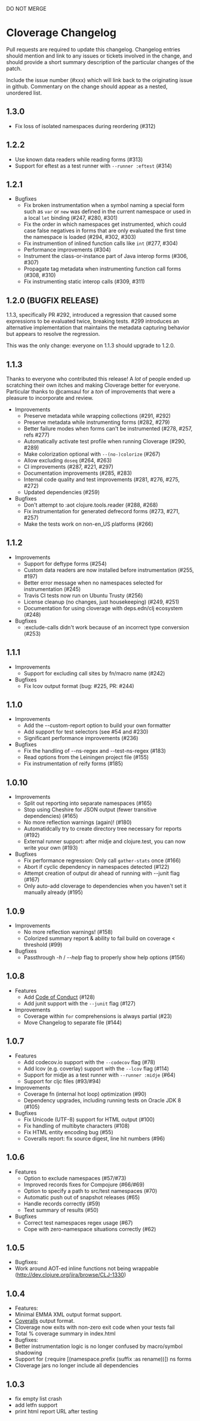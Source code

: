 DO NOT MERGE

# Cloverage Changelog

Pull requests are required to update this changelog.  Changelog entries should
mention and link to any issues or tickets involved in the change, and should
provide a short summary description of the particular changes of the patch.

Include the issue number (#xxx) which will link back to the originating issue
in github. Commentary on the change should appear as a nested, unordered list.

## 1.3.0

- Fix loss of isolated namespaces during reordering (#312)

## 1.2.2

- Use known data readers while reading forms (#313)
- Support for eftest as a test runner with `--runner :eftest` (#314)

## 1.2.1

- Bugfixes
  - Fix broken instrumentation when a symbol naming a special form such as
    `var` or `new` was defined in the current namespace or used in a local
    `let` binding (#247, #280, #301)
  - Fix the order in which namespaces get instrumented, which could case false
    negatives in forms that are only evaluated the first time the namespace is
    loaded (#294, #302, #303)
  - Fix instrumention of inlined function calls like `int` (#277, #304)
  - Performance improvements (#304)
  - Instrument the class-or-instance part of Java interop forms (#306, #307)
  - Propagate tag metadata when instrumenting function call forms (#308, #310)
  - Fix instrumenting static interop calls (#309, #311)

## 1.2.0 (BUGFIX RELEASE)

1.1.3, specifically PR #292, introduced a regression that caused some
expressions to be evaluated twice, breaking tests. #299 introduces an
alternative implementation that maintains the metadata capturing behavior but
appears to resolve the regression.

This was the only change: everyone on 1.1.3 should upgrade to 1.2.0.

## 1.1.3

Thanks to everyone who contributed this release! A _lot_ of people ended up
scratching their own itches and making Cloverage better for everyone. Particular
thanks to @camsaul for a _ton_ of improvements that were a pleasure to
incorporate and review.

- Improvements
  - Preserve metadata while wrapping collections (#291, #292)
  - Preserve metadata while instrumenting forms (#282, #279)
  - Better failure modes when forms can't be instrumented (#278, #257, refs #277)
  - Automatically activate test profile when running Cloverage (#290, #289)
  - Make colorization optional with `--(no-)colorize` (#267)
  - Allow excluding `doseq` (#264, #263)
  - CI improvements (#287, #221, #297)
  - Documentation improvements (#285, #283)
  - Internal code quality and test improvements (#281, #276, #275, #272)
  - Updated dependencies (#259)
- Bugfixes
  - Don't attempt to :aot clojure.tools.reader (#288, #268)
  - Fix instrumentation for generated defrecord forms (#273, #271, #257)
  - Make the tests work on non-en_US platforms (#266)

## 1.1.2

- Improvements
  - Support for deftype forms (#254)
  - Custom data readers are now installed before instrumentation (#255, #197)
  - Better error message when no namespaces selected for instrumentation (#245)
  - Travis CI tests now run on Ubuntu Trusty (#256)
  - License cleanup (no changes, just housekeeping) (#249, #251)
  - Documentation for using cloverage with deps.edn/clj ecosystem (#248)
- Bugfixes
  - :exclude-calls didn't work because of an incorrect type conversion (#253)

## 1.1.1

- Improvements
  - Support for excluding call sites by fn/macro name (#242)
- Bugfixes
  - Fix lcov output format (bug: #225, PR: #244)

## 1.1.0
- Improvements
  - Add the --custom-report option to build your own formatter
  - Add support for test selectors (see #54 and #230)
  - Significant performance improvements (#236)
- Bugfixes
  - Fix the handling of --ns-regex and --test-ns-regex (#183)
  - Read options from the Leiningen project file (#155)
  - Fix instrumentation of reify forms (#185)

## 1.0.10
- Improvements
  - Split out reporting into separate namespaces (#165)
  - Stop using Cheshire for JSON output (fewer transitive dependencies) (#165)
  - No more reflection warnings (again)! (#180)
  - Automatidcally try to create directory tree necessary for reports (#192)
  - External runner support: after midje and clojure.test, you can now write your own (#193)
- Bugfixes
  - Fix performance regression: Only call `gather-stats` once (#166)
  - Abort if cyclic dependency in namespaces detected (#122)
  - Attempt creation of output dir ahead of running with --junit flag (#167)
  - Only auto-add cloverage to dependencies when you haven't set it manually already (#195)

## 1.0.9
- Improvements
  - No more reflection warnings! (#158)
  - Colorized summary report & ability to fail build on coverage &lt; threshold (#99)
- Bugfixes
  - Passthrough _-h_ / _--help_ flag to properly show help options (#156)

## 1.0.8
- Features
  - Add [Code of Conduct](https://github.com/cloverage/cloverage/blob/master/CODE_OF_CONDUCT.md) (#128)
  - Add junit support with the `--junit` flag (#127)
- Improvements
  - Coverage within `for` comprehensions is always partial (#23)
  - Move Changelog to separate file (#144)

## 1.0.7
- Features
  - Add codecov.io support with the `--codecov` flag (#78)
  - Add lcov (e.g. coverlay) support with the `--lcov` flag (#114)
  - Support for midje as a test runner with `--runner :midje` (#64)
  - Support for cljc files (#93/#94)
- Improvements
  - Coverage fn (internal hot loop) optimization (#90)
  - Dependency upgrades, including running tests on Oracle JDK 8 (#105)
- Bugfixes
  - Fix Unicode (UTF-8) support for HTML output (#100)
  - Fix handling of multibyte characters (#108)
  - Fix HTML entity encoding bug (#55)
  - Coveralls report: fix source digest, line hit numbers (#96)

## 1.0.6
- Features
  - Option to exclude namespaces (#57/#73)
  - Improved records fixes for Compojure (#66/#69)
  - Option to specify a path to src/test namespaces (#70)
  - Automatic push out of snapshot releases (#65)
  - Handle records correctly (#59)
  - Text summary of results (#50)
- Bugfixes
  - Correct test namespaces regex usage (#67)
  - Cope with zero-namespace situations correctly (#62)

## 1.0.5
- Bugfixes:
 - Work around AOT-ed inline functions not being wrappable (http://dev.clojure.org/jira/browse/CLJ-1330)

## 1.0.4
- Features:
 - Minimal EMMA XML output format support.
 - [Coveralls](https://coveralls.io) output format.
 - Cloverage now exits with non-zero exit code when your tests fail
 - Total % coverage summary in index.html
- Bugfixes:
 - Better instrumentation logic is no longer confused by macro/symbol shadowing
 - Support for (:require [(namespace.prefix (suffix :as rename))]) ns forms
 - Cloverage jars no longer include all dependencies

## 1.0.3
 - fix empty list crash
 - add letfn support
 - print html report URL after testing
